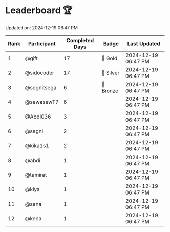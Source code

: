 # Leaderboard 🏆

Updated on: 2024-12-19 06:47 PM

| Rank | Participant       | Completed Days | Badge      | Last Updated         |
|------|-------------------|----------------|------------|----------------------|
| 1    | @gift             | 17             | 🏅 Gold     | 2024-12-19 06:47 PM |
| 2    | @sidocoder        | 17             | 🥈 Silver   | 2024-12-19 06:47 PM |
| 3    | @segnitsega       | 6              | 🥉 Bronze   | 2024-12-19 06:47 PM |
| 4    | @sewasewT7        | 6              |            | 2024-12-19 06:47 PM |
| 5    | @Abdi036          | 3              |            | 2024-12-19 06:47 PM |
| 6    | @segni            | 2              |            | 2024-12-19 06:47 PM |
| 7    | @kika1s1          | 2              |            | 2024-12-19 06:47 PM |
| 8    | @abdi             | 1              |            | 2024-12-19 06:47 PM |
| 9    | @tamirat          | 1              |            | 2024-12-19 06:47 PM |
| 10   | @kiya             | 1              |            | 2024-12-19 06:47 PM |
| 11   | @sena             | 1              |            | 2024-12-19 06:47 PM |
| 12   | @kena             | 1              |            | 2024-12-19 06:47 PM |
